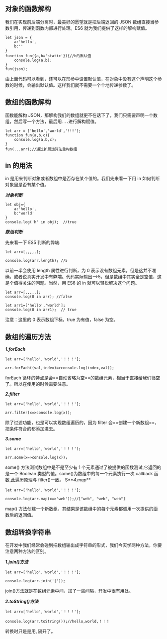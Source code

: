 ## 对象的函数解构

我们在实现前后端分离时，最美好的愿望就是把后端返回的 JSON 数组直接当参数引用，传递到函数内部进行处理。ES6 就为我们提供了这样的解构赋值。

```
let json = {
    a:'hello',
    b:''
}
function fun({a,b='static'}){//b的默认值
    console.log(a,b);
}
fun(json);
```

由上面代码可以看到，还可以在形参中设置默认值，在对象中没有这个声明这个参数的时候，会输出默认值。这样我们就不需要一个个地传递参数了。

## 数组的函数解构

函数能解构 JSON，那解构我们的数组就更不在话下了，我们只需要声明一个数组，然后写一个方法，最后用`...`进行解构赋值。

```
let arr = ['hello','world','!!!'];
function fun(a,b,c){
    console.log(a,b,c);
}
fun(...arr);//通过扩展运算法重构数组
```

## in 的用法

in 是用来判断对象或者数组中是否存在某个值的。我们先来看一下用 in 如何判断对象里是否有某个值。

**_对象判断_**

```
let obj={
    a:'hello',
    b:'world'
}
console.log('h' in obj);  //true
```

**_数组判断_**

先来看一下 ES5 判断的弊端:

```
let arr=[,,,,,];

console.log(arr.length); //5
```

以前一半会使用 length 属性进行判断，为 0 表示没有数组元素。但是这并不准确，或者说真实开发中有弊端。代码实际输出-->5，但是数组中其实全是空值，这是个值得关注的问题。当然，用 ES6 的 in 就可以轻松解决这个问题。

```
let arr=[,,,,,];
console.log(0 in arr); //false

let arr1=['hello','world'];
console.log(0 in arr1);  // true
```

注意：这里的 0 表示数组下标，true 为有值，false 为空。

## 数组的遍历方法

**_1.forEach_**

```
let arr=['hello','world','！！！'];

arr.forEach((val,index)=>console.log(index,val));
```

forEach 循环的特点是会==自动省略为空==的数组元素，相当于直接给我们筛空了。所以在使用的时候需要注意。

**_2.filter_**

```
let arr=['hello','world','！！！'];

arr.filter(x=>console.log(x));
```

除了过滤功能，也是可以实现数组遍历的，因为 filter 会==创建一个新数组==，把条件符合的都添加进去。

**_3.some_**

```
let arr=['hello','world','！！！'];

arr.some(x=>console.log(x));
```

some() 方法测试数组中是不是至少有 1 个元素通过了被提供的函数测试,它返回的是一个 Boolean 类型的值。some()为数组中的每一个元素执行一次 callback 函数,此遍历原理与 filter()一致。
S**_4.map_**

```
let arr=['hello','world','！！！'];

console.log(arr.map(x=>'web'));//["web", "web", "web"]
```

map() 方法创建一个新数组，其结果是该数组中的每个元素都调用一次提供的函数后的返回值。

## 数组转换字符串

在开发中我们经常会碰到把数组输出成字符串的形式，我们今天学两种方法，你要注意两种方法的区别。

**_1.join()方法_**

```
let arr=['hello','world','！！！'];

console.log(arr.join('|'));
```

join()方法就是在数组元素中间，加了一些间隔，开发中很有用处。

**_2.toString()方法_**

```
let arr=['hello','world','！！！'];

console.log(arr.toString());//hello,world,！！！
```

转换时只是是用`,`隔开了。
